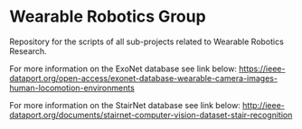 # Wearable Robotics Group
Repository for the scripts of all sub-projects related to Wearable Robotics Research.

For more information on the ExoNet database see link below:
https://ieee-dataport.org/open-access/exonet-database-wearable-camera-images-human-locomotion-environments

For more information on the StairNet database see link below:
http://ieee-dataport.org/documents/stairnet-computer-vision-dataset-stair-recognition
